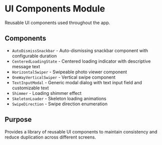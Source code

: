 # UI Components Module

Reusable UI components used throughout the app.

## Components
- `AutoDismissSnackbar` - Auto-dismissing snackbar component with configurable duration
- `CenteredLoadingState` - Centered loading indicator with descriptive message text
- `HorizontalSwiper` - Swipeable photo viewer component
- `OneWayVerticalSwiper` - Vertical swipe component
- `TextInputModal` - Generic modal dialog with text input field and customizable text
- `Shimmer` - Loading shimmer effect
- `SkeletonLoader` - Skeleton loading animations
- `SwipeDirection` - Swipe direction enumeration

## Purpose
Provides a library of reusable UI components to maintain consistency and reduce duplication across different screens.